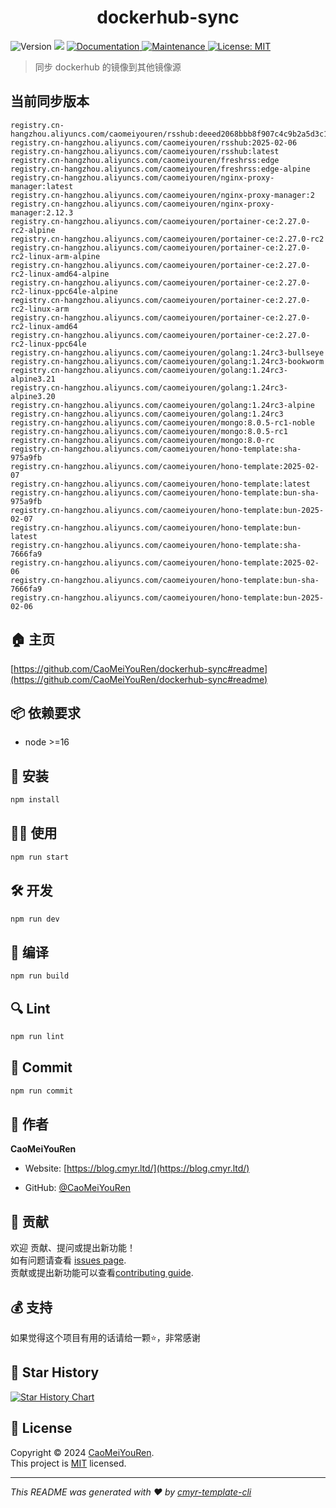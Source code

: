 <h1 align="center">dockerhub-sync </h1>
<p>
  <img alt="Version" src="https://img.shields.io/badge/version-0.1.0-blue.svg?cacheSeconds=2592000" />
  <img src="https://img.shields.io/badge/node-%3E%3D16-blue.svg" />
  <a href="https://github.com/CaoMeiYouRen/dockerhub-sync#readme" target="_blank">
    <img alt="Documentation" src="https://img.shields.io/badge/documentation-yes-brightgreen.svg" />
  </a>
  <a href="https://github.com/CaoMeiYouRen/dockerhub-sync/graphs/commit-activity" target="_blank">
    <img alt="Maintenance" src="https://img.shields.io/badge/Maintained%3F-yes-green.svg" />
  </a>
  <a href="https://github.com/CaoMeiYouRen/dockerhub-sync/blob/master/LICENSE" target="_blank">
    <img alt="License: MIT" src="https://img.shields.io/github/license/CaoMeiYouRen/dockerhub-sync?color=yellow" />
  </a>
</p>


> 同步 dockerhub 的镜像到其他镜像源

## 当前同步版本

<!-- DOCKER_START -->
```
registry.cn-hangzhou.aliyuncs.com/caomeiyouren/rsshub:deeed2068bbb8f907c4c9b2a5d3c1a7c865e3306
registry.cn-hangzhou.aliyuncs.com/caomeiyouren/rsshub:2025-02-06
registry.cn-hangzhou.aliyuncs.com/caomeiyouren/rsshub:latest
registry.cn-hangzhou.aliyuncs.com/caomeiyouren/freshrss:edge
registry.cn-hangzhou.aliyuncs.com/caomeiyouren/freshrss:edge-alpine
registry.cn-hangzhou.aliyuncs.com/caomeiyouren/nginx-proxy-manager:latest
registry.cn-hangzhou.aliyuncs.com/caomeiyouren/nginx-proxy-manager:2
registry.cn-hangzhou.aliyuncs.com/caomeiyouren/nginx-proxy-manager:2.12.3
registry.cn-hangzhou.aliyuncs.com/caomeiyouren/portainer-ce:2.27.0-rc2-alpine
registry.cn-hangzhou.aliyuncs.com/caomeiyouren/portainer-ce:2.27.0-rc2
registry.cn-hangzhou.aliyuncs.com/caomeiyouren/portainer-ce:2.27.0-rc2-linux-arm-alpine
registry.cn-hangzhou.aliyuncs.com/caomeiyouren/portainer-ce:2.27.0-rc2-linux-amd64-alpine
registry.cn-hangzhou.aliyuncs.com/caomeiyouren/portainer-ce:2.27.0-rc2-linux-ppc64le-alpine
registry.cn-hangzhou.aliyuncs.com/caomeiyouren/portainer-ce:2.27.0-rc2-linux-arm
registry.cn-hangzhou.aliyuncs.com/caomeiyouren/portainer-ce:2.27.0-rc2-linux-amd64
registry.cn-hangzhou.aliyuncs.com/caomeiyouren/portainer-ce:2.27.0-rc2-linux-ppc64le
registry.cn-hangzhou.aliyuncs.com/caomeiyouren/golang:1.24rc3-bullseye
registry.cn-hangzhou.aliyuncs.com/caomeiyouren/golang:1.24rc3-bookworm
registry.cn-hangzhou.aliyuncs.com/caomeiyouren/golang:1.24rc3-alpine3.21
registry.cn-hangzhou.aliyuncs.com/caomeiyouren/golang:1.24rc3-alpine3.20
registry.cn-hangzhou.aliyuncs.com/caomeiyouren/golang:1.24rc3-alpine
registry.cn-hangzhou.aliyuncs.com/caomeiyouren/golang:1.24rc3
registry.cn-hangzhou.aliyuncs.com/caomeiyouren/mongo:8.0.5-rc1-noble
registry.cn-hangzhou.aliyuncs.com/caomeiyouren/mongo:8.0.5-rc1
registry.cn-hangzhou.aliyuncs.com/caomeiyouren/mongo:8.0-rc
registry.cn-hangzhou.aliyuncs.com/caomeiyouren/hono-template:sha-975a9fb
registry.cn-hangzhou.aliyuncs.com/caomeiyouren/hono-template:2025-02-07
registry.cn-hangzhou.aliyuncs.com/caomeiyouren/hono-template:latest
registry.cn-hangzhou.aliyuncs.com/caomeiyouren/hono-template:bun-sha-975a9fb
registry.cn-hangzhou.aliyuncs.com/caomeiyouren/hono-template:bun-2025-02-07
registry.cn-hangzhou.aliyuncs.com/caomeiyouren/hono-template:bun-latest
registry.cn-hangzhou.aliyuncs.com/caomeiyouren/hono-template:sha-7666fa9
registry.cn-hangzhou.aliyuncs.com/caomeiyouren/hono-template:2025-02-06
registry.cn-hangzhou.aliyuncs.com/caomeiyouren/hono-template:bun-sha-7666fa9
registry.cn-hangzhou.aliyuncs.com/caomeiyouren/hono-template:bun-2025-02-06
```
<!-- DOCKER_END -->

## 🏠 主页

[https://github.com/CaoMeiYouRen/dockerhub-sync#readme](https://github.com/CaoMeiYouRen/dockerhub-sync#readme)


## 📦 依赖要求


- node >=16

## 🚀 安装

```sh
npm install
```

## 👨‍💻 使用

```sh
npm run start
```

## 🛠️ 开发

```sh
npm run dev
```

## 🔧 编译

```sh
npm run build
```

## 🔍 Lint

```sh
npm run lint
```

## 💾 Commit

```sh
npm run commit
```


## 👤 作者


**CaoMeiYouRen**

* Website: [https://blog.cmyr.ltd/](https://blog.cmyr.ltd/)

* GitHub: [@CaoMeiYouRen](https://github.com/CaoMeiYouRen)


## 🤝 贡献

欢迎 贡献、提问或提出新功能！<br />如有问题请查看 [issues page](https://github.com/CaoMeiYouRen/dockerhub-sync/issues). <br/>贡献或提出新功能可以查看[contributing guide](https://github.com/CaoMeiYouRen/dockerhub-sync/blob/master/CONTRIBUTING.md).

## 💰 支持

如果觉得这个项目有用的话请给一颗⭐️，非常感谢

## 🌟 Star History

[![Star History Chart](https://api.star-history.com/svg?repos=CaoMeiYouRen/dockerhub-sync&type=Date)](https://star-history.com/#CaoMeiYouRen/dockerhub-sync&Date)

## 📝 License

Copyright © 2024 [CaoMeiYouRen](https://github.com/CaoMeiYouRen).<br />
This project is [MIT](https://github.com/CaoMeiYouRen/dockerhub-sync/blob/master/LICENSE) licensed.

***
_This README was generated with ❤️ by [cmyr-template-cli](https://github.com/CaoMeiYouRen/cmyr-template-cli)_
